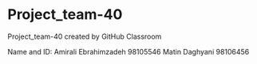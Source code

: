 # Project_team-40
Project_team-40 created by GitHub Classroom

Name and ID:
Amirali Ebrahimzadeh 98105546
Matin Daghyani 98106456

